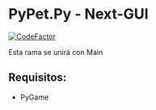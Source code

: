 # PyPet.Py - Next-GUI

[![CodeFactor](https://www.codefactor.io/repository/github/pypet/pypet.py/badge)](https://www.codefactor.io/repository/github/pypet/pypet.py)

Esta rama se unirá con Main

## Requisitos:

* PyGame
